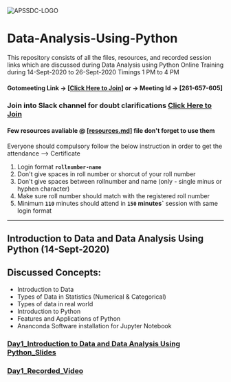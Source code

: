 ![APSSDC-LOGO](https://drive.google.com/uc?export=download&id=15AKQ6_-BixW4K6mL6RPphF5EKXqYF2zj)

# Data-Analysis-Using-Python

This repository consists of all the files, resources, and recorded session links which are discussed during Data Analysis using Python Online Training during 14-Sept-2020 to 26-Sept-2020 Timings 1 PM to 4 PM

#### Gotomeeting Link → [[Click Here to Join]](https://www.gotomeet.me/18fh5a0306kvsr) or → Meeting Id → [261-657-605]
### Join into Slack channel for doubt clarifications [Click Here to Join](https://join.slack.com/t/apssdc-community/shared_invite/zt-gxi128ev-AXD~7dgejDOFSMdROkN5RQ)

<!--
### Join into Slack channel for doubt clarifications [Click Here to Join](https://join.slack.com/t/apssdc-community/shared_invite/zt-gxi128ev-AXD~7dgejDOFSMdROkN5RQ)

#### APSSDC-ML-Datasets → [[Click Here]](https://github.com/AP-State-Skill-Development-Corporation/Datasets)
-->
#### Few resources avaliable @ [[resources.md]](resources.md) file don't forget to use them

Everyone should compulsory follow the below instruction in order to get the attendance --> Certificate

1. Login format **`rollnumber-name`**
2. Don't give spaces in roll number or shorcut of your roll number
3. Don't give spaces between rollnumber and name (only - single minus or hyphen character)
4. Make sure roll number should match with the registered roll number
5. Minimum **`110`** minutes should attend in **`150` minutes`** session with same login format
*********************

## Introduction to Data and Data Analysis Using Python (14-Sept-2020)
## Discussed Concepts:

- Introduction to Data
- Types of Data in Statistics (Numerical & Categorical)
- Types of data in real world
- Introduction to Python
- Features and Applications of Python
- Ananconda Software installation for Jupyter Notebook

### [Day1_Introduction to Data and Data Analysis Using Python_Slides](Day01_14Sept2020/Day1_Introduction_Slides.pdf)
### [Day1_Recorded_Video](https://transcripts.gotomeeting.com/#/s/24399d86eaab3cd53da44d6879b6adc0e7a7a79f55c536d624236382b61fedff)
